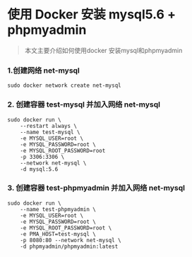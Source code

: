 # 使用 Docker 安装 mysql5.6 + phpmyadmin
> 本文主要介绍如何使用docker 安装mysql和phpmyadmin

### 1.创建网络 net-mysql
```
sudo docker network create net-mysql
```
### 2. 创建容器 test-mysql 并加入网络 net-mysql

```
sudo docker run \ 
    --restart always \ 
    --name test-mysql \ 
    -e MYSQL_USER=root \ 
    -e MYSQL_PASSWORD=root \
    -e MYSQL_ROOT_PASSWORD=root 
    -p 3306:3306 \ 
    --network net-mysql \
    -d mysql:5.6
```

### 3. 创建容器 test-phpmyadmin 并加入网络 net-mysql
```
sudo docker run \ 
    --name test-phpmyadmin \
    -e MYSQL_USER=root \
    -e MYSQL_PASSWORD=root \
    -e MYSQL_ROOT_PASSWORD=root \ 
    -e PMA_HOST=test-mysql \ 
    -p 8080:80 --network net-mysql \ 
    -d phpmyadmin/phpmyadmin:latest
``` 
